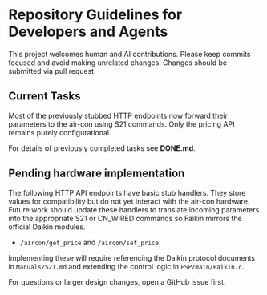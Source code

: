 # Repository Guidelines for Developers and Agents

This project welcomes human and AI contributions. Please keep commits focused and
avoid making unrelated changes. Changes should be submitted via pull request.

## Current Tasks

Most of the previously stubbed HTTP endpoints now forward their parameters to
the air-con using S21 commands.  Only the pricing API remains purely
configurational.

For details of previously completed tasks see **DONE.md**.

## Pending hardware implementation

The following HTTP API endpoints have basic stub handlers. They store values
for compatibility but do not yet interact with the air-con hardware.  Future
work should update these handlers to translate incoming parameters into the
appropriate S21 or CN_WIRED commands so Faikin mirrors the official Daikin
modules.

- `/aircon/get_price` and `/aircon/set_price`

Implementing these will require referencing the Daikin protocol documents in
`Manuals/S21.md` and extending the control logic in `ESP/main/Faikin.c`.

For questions or larger design changes, open a GitHub issue first.
